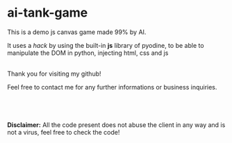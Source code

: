 # ai-tank-game

This is a demo js canvas game made 99% by AI.

It uses a _hack_ by using the built-in **js** library of pyodine, to be able to manipulate the DOM in python, injecting html, css and js



<br>
Thank you for visiting my github!
      
Feel free to contact me for any further informations or business inquiries.


<br>

#

**Disclaimer:** All the code present does not abuse the client in any way and is not a virus, feel free to check the code!
